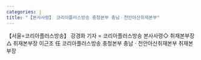 ```yaml
---
categories: j
title: "【본사사령】 코리아플러스방송 충청본부 충남ㆍ천안아산취재본부"
---
```

【서울=코리아플러스방송】 강경화 기자 = 코리아플러스방송 본사사령◇ 취재본부장△ 취재본부장 이근조 任 코리아플러스방송 충청본부 충남ㆍ천안아산취재본부 취재본부장
